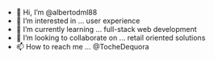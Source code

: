 - 👋 Hi, I’m @albertodml88
- 👀 I’m interested in ... user experience 
- 🌱 I’m currently learning ... full-stack web development
- 💞️ I’m looking to collaborate on ... retail oriented solutions 
- 📫 How to reach me ... @TocheDequora

<!---
albertodml88/albertodml88 is a ✨ special ✨ repository because its `README.md` (this file) appears on your GitHub profile.
You can click the Preview link to take a look at your changes.
--->
